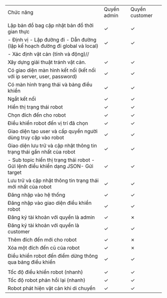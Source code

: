 | | | |
|-|-|-|
|Chức năng|Quyền admin|Quyền customer|
| | | |
|Lập bản đồ bag cập nhật bản đồ thời gian thực|✓|✓|
|- Định vị - Lập đường đi - Dẫn đường (lập kế hoạch đường đi global và local)|✓|✓|
|- Xác định vật cản (tĩnh và động)//
Xây dựng giải thuật tránh vật cản.|✓|✓|
|Có giao diện màn hình kết nối (kết nối với ip server, user, password)|✓|✓|
|Có màn hình trạng thái và bảng điều khiển|✓|✓|
|Ngắt kết nối|✓|✓|
|Hiển thị trạng thái robot |✓|✓|
|Chọn đích đến cho robot|✓|✓|
|Điều khiển robot đến vị trí đã chọn|✓|✓|
|Giao diện tạo user và cấp quyền người dùng truy cập vào robot|✓|✓|
|Giao diện lưu trữ và cập nhật thông tin trạng thái gần nhất của robot|✓|✓|
|- Sub topic hiển thị trạng thái robot - Gửi lệnh điều khiển dạng JSON- Gửi target |✓|✓|
|Lưu trữ và cập nhật thông tin trạng thái mới nhất của robot |✓|✓|
|Đăng nhập vào hệ thống|✓|✓|
|Đăng nhập vào giao diện điều khiển robot|✓|✓|
|Đăng ký tài khoản với quyền là admin|✓|✗|
|Đăng ký tài khoản với quyền là customer|✓|✓|
|Thêm đích đến mới cho robot|✓|✗|
|Xóa một đích đến cũ của robot|✓|✗|
|Điều khiển robot đến điểm dừng thông qua bảng điều khiển|✓|✓|
| | | |
|Tốc độ điều khiển robot (nhanh)|✓|✓|
|Tốc độ robot phản hồi lại (nhanh)|✓|✓|
|Robot phát hiện vật cản khi di chuyển|✓|✓|
